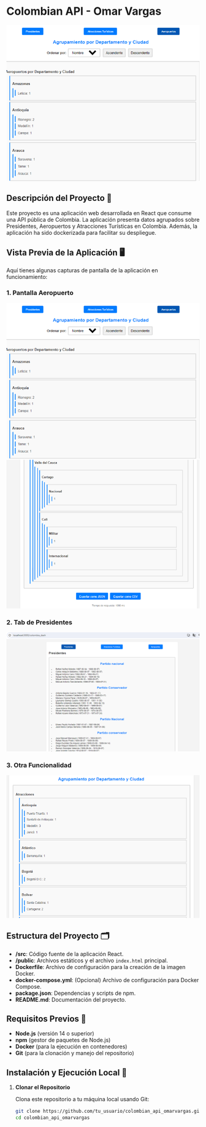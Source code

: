 # Colombian API - Omar Vargas

![Logo](.//President-Airport-1.png)

## Descripción del Proyecto 📝

Este proyecto es una aplicación web desarrollada en React que consume una API pública de Colombia. La aplicación presenta datos agrupados sobre Presidentes, Aeropuertos y Atracciones Turísticas en Colombia. Además, la aplicación ha sido dockerizada para facilitar su despliegue.

## Vista Previa de la Aplicación 🖥️

Aquí tienes algunas capturas de pantalla de la aplicación en funcionamiento:

### 1. Pantalla Aeropuerto
![Pantalla Principal](./President-Airport-1.PNG)
![Pantalla Principal](./President-Tab2.PNG)

### 2. Tab de Presidentes
![Tab de Presidentes](./President-Tab.png)

### 3. Otra Funcionalidad
![Atracciones Turisticas](./TA-Tab.PNG)

## Estructura del Proyecto 🗂️

- **/src**: Código fuente de la aplicación React.
- **/public**: Archivos estáticos y el archivo `index.html` principal.
- **Dockerfile**: Archivo de configuración para la creación de la imagen Docker.
- **docker-compose.yml**: (Opcional) Archivo de configuración para Docker Compose.
- **package.json**: Dependencias y scripts de npm.
- **README.md**: Documentación del proyecto.

## Requisitos Previos 🔧

- **Node.js** (versión 14 o superior)
- **npm** (gestor de paquetes de Node.js)
- **Docker** (para la ejecución en contenedores)
- **Git** (para la clonación y manejo del repositorio)

## Instalación y Ejecución Local 🚀

1. **Clonar el Repositorio**

   Clona este repositorio a tu máquina local usando Git:

   ```bash
   git clone https://github.com/tu_usuario/colombian_api_omarvargas.git
   cd colombian_api_omarvargas
